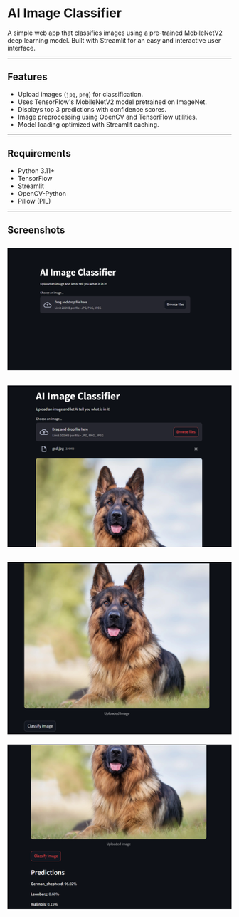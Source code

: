 # AI Image Classifier

A simple web app that classifies images using a pre-trained MobileNetV2 deep learning model. Built with Streamlit for an easy and interactive user interface.

---

## Features

- Upload images (`jpg`, `png`) for classification.
- Uses TensorFlow's MobileNetV2 model pretrained on ImageNet.
- Displays top 3 predictions with confidence scores.
- Image preprocessing using OpenCV and TensorFlow utilities.
- Model loading optimized with Streamlit caching.

---

## Requirements

- Python 3.11+
- TensorFlow
- Streamlit
- OpenCV-Python
- Pillow (PIL)

---

## Screenshots

![Screenshot 1](images/1.png)  
---

![Screenshot 2](images/2.png)  
---

![Screenshot 3](images/3.png)  
---

![Screenshot 4](images/4.png)  
